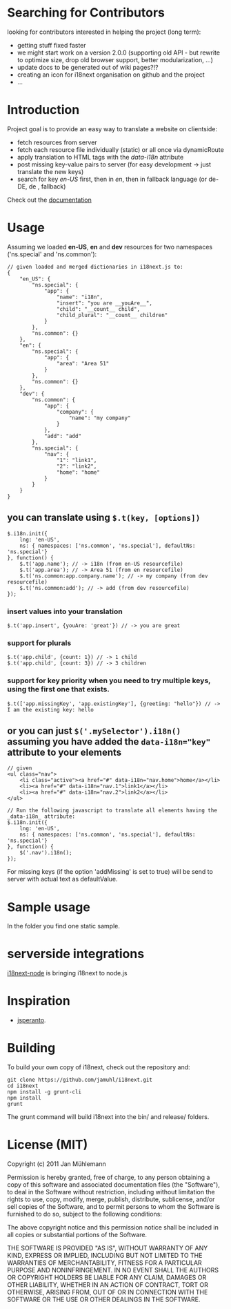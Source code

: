 # Searching for Contributors

looking for contributors interested in helping the project (long term):

- getting stuff fixed faster
- we might start work on a version 2.0.0 (supporting old API - but rewrite to optimize size, drop old browser support, better modularization, ...)
- update docs to be generated out of wiki pages?!?
- creating an icon for i18next organisation on github and the project
- ...

# Introduction

Project goal is to provide an easy way to translate a website on clientside:

- fetch resources from server
- fetch each resource file individually (static) or all once via dynamicRoute
- apply translation to HTML tags with the _data-i18n_ attribute
- post missing key-value pairs to server (for easy development -> just translate the new keys)
- search for key _en-US_ first, then in _en_, then in fallback language (or de-DE, de , fallback)

Check out the [documentation](http://i18next.com)

# Usage

Assuming we loaded __en-US__, __en__ and __dev__ resources for two namespaces ('ns.special' and 'ns.common'):

	// given loaded and merged dictionaries in i18next.js to:
	{
	    "en_US": {
	        "ns.special": {
	            "app": {
	                "name": "i18n",
	                "insert": "you are __youAre__",
	                "child": "__count__ child",
	                "child_plural": "__count__ children"
	            }
	        },
	        "ns.common": {}
	    },
	    "en": {
	        "ns.special": {
	            "app": {
	                "area": "Area 51"
	            }
	        },
	        "ns.common": {}
	    },
	    "dev": {
	        "ns.common": {
	            "app": {
	                "company": {
	                    "name": "my company"
	                }
	            },
	            "add": "add"
	        },
	        "ns.special": {
	            "nav": {
	                "1": "link1",
	                "2": "link2",
	                "home": "home"
	            }
	        }
	    }
	}

## you can translate using `$.t(key, [options])`

	$.i18n.init({
	    lng: 'en-US',
	    ns: { namespaces: ['ns.common', 'ns.special'], defaultNs: 'ns.special'}
	}, function() {
	    $.t('app.name'); // -> i18n (from en-US resourcefile)
	    $.t('app.area'); // -> Area 51 (from en resourcefile)
	    $.t('ns.common:app.company.name'); // -> my company (from dev resourcefile)
	    $.t('ns.common:add'); // -> add (from dev resourcefile)
	});

### insert values into your translation

	$.t('app.insert', {youAre: 'great'}) // -> you are great

### support for plurals

	$.t('app.child', {count: 1}) // -> 1 child
	$.t('app.child', {count: 3}) // -> 3 children

### support for key priority when you need to try multiple keys, using the first one that exists.

	$.t(['app.missingKey', 'app.existingKey'], {greeting: "hello"}) // -> I am the existing key: hello

## or you can just `$('.mySelector').i18n()` assuming you have added the `data-i18n="key"` attribute to your elements

	// given
	<ul class="nav">
		<li class="active"><a href="#" data-i18n="nav.home">home</a></li>
		<li><a href="#" data-i18n="nav.1">link1</a></li>
		<li><a href="#" data-i18n="nav.2">link2</a></li>
	</ul>

	// Run the following javascript to translate all elements having the _data-i18n_ attribute:
	$.i18n.init({
	    lng: 'en-US',
	    ns: { namespaces: ['ns.common', 'ns.special'], defaultNs: 'ns.special'}
	}, function() {
	    $('.nav').i18n();
	});

For missing keys (if the option 'addMissing' is set to true) will be send to server with actual text as defaultValue.

# Sample usage

In the folder you find one static sample.

# serverside integrations

[i18next-node](https://github.com/jamuhl/i18next-node) is bringing i18next to node.js

# Inspiration

- [jsperanto](https://github.com/jpjoyal/jsperanto).

# Building
To build your own copy of i18next, check out the repository and:

	git clone https://github.com/jamuhl/i18next.git
    cd i18next
    npm install -g grunt-cli
    npm install
    grunt
    
The grunt command will build i18next into the bin/ and release/ folders.

# License (MIT)

Copyright (c) 2011 Jan Mühlemann

Permission is hereby granted, free of charge, to any person obtaining a copy
of this software and associated documentation files (the "Software"), to deal
in the Software without restriction, including without limitation the rights
to use, copy, modify, merge, publish, distribute, sublicense, and/or sell
copies of the Software, and to permit persons to whom the Software is
furnished to do so, subject to the following conditions:

The above copyright notice and this permission notice shall be included in
all copies or substantial portions of the Software.

THE SOFTWARE IS PROVIDED "AS IS", WITHOUT WARRANTY OF ANY KIND, EXPRESS OR
IMPLIED, INCLUDING BUT NOT LIMITED TO THE WARRANTIES OF MERCHANTABILITY,
FITNESS FOR A PARTICULAR PURPOSE AND NONINFRINGEMENT. IN NO EVENT SHALL THE
AUTHORS OR COPYRIGHT HOLDERS BE LIABLE FOR ANY CLAIM, DAMAGES OR OTHER
LIABILITY, WHETHER IN AN ACTION OF CONTRACT, TORT OR OTHERWISE, ARISING FROM,
OUT OF OR IN CONNECTION WITH THE SOFTWARE OR THE USE OR OTHER DEALINGS IN
THE SOFTWARE.
